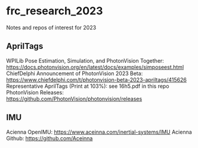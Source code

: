 # frc_research_2023
Notes and repos of interest for 2023

AprilTags
----------
WPILib Pose Estimation, Simulation, and PhotonVision Together: https://docs.photonvision.org/en/latest/docs/examples/simposeest.html
ChiefDelphi Announcement of PhotonVision 2023 Beta: https://www.chiefdelphi.com/t/photonvision-beta-2023-apriltags/415626
Representative AprilTags (Print at 103%): see 16h5.pdf in this repo
PhotonVision Releases: https://github.com/PhotonVision/photonvision/releases


IMU
----------
Acienna OpenIMU: https://www.aceinna.com/inertial-systems/IMU
Acienna Github: https://github.com/Aceinna

